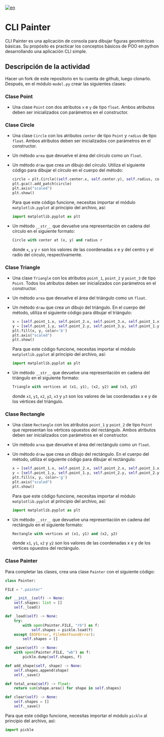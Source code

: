 [![en](https://img.shields.io/badge/lang-en-blue)](README.md)

# CLI Painter

CLI Painter es una aplicación de consola para dibujar figuras geométricas básicas. Su propósito es practicar los conceptos básicos de POO en python desarrollando una aplicación CLI simple.

## Descripción de la actividad

Hacer un fork de este repositorio en tu cuenta de github, luego clonarlo. Después, en el módulo `model.py` crear las siguientes clases:

### Clase Point

- Una clase `Point` con dos atributos `x` e `y` de tipo `float`. Ambos atributos deben ser inicializados con parámetros en el constructor.

### Clase Circle

- Una clase `Circle` con los atributos `center` de tipo `Point` y `radius` de tipo `float`. Ambos atributos deben ser inicializados con parámetros en el constructor.

- Un método `area` que devuelve el área del círculo como un `float`.

- Un método `draw` que crea un dibujo del círculo. Utiliza el siguiente código para dibujar el círculo en el cuerpo del método:

    ```python
    circle = plt.Circle((self.center.x, self.center.y), self.radius, color="r")
    plt.gca().add_patch(circle)
    plt.axis("scaled")
    plt.show()
    ```

    Para que este código funcione, necesitas importar el módulo `matplotlib.pyplot` al principio del archivo, así:

    ```python
    import matplotlib.pyplot as plt
    ```

- Un método `__str__` que devuelve una representación en cadena del círculo en el siguiente formato:

    ```python
    Circle with center at (x, y) and radius r
    ```

    donde `x`, `y` y `r` son los valores de las coordenadas x e y del centro y el radio del círculo, respectivamente.

### Clase Triangle

- Una clase `Triangle` con los atributos `point_1`, `point_2` y `point_3` de tipo `Point`. Todos los atributos deben ser inicializados con parámetros en el constructor.

- Un método `area` que devuelve el área del triángulo como un `float`.

- Un método `draw` que crea un dibujo del triángulo. En el cuerpo del método, utiliza el siguiente código para dibujar el triángulo:

    ```python
    x = [self.point_1.x, self.point_2.x, self.point_3.x, self.point_1.x]
    y = [self.point_1.y, self.point_2.y, self.point_3.y, self.point_1.y]
    plt.fill(x, y, color='b')
    plt.axis("scaled")
    plt.show()
    ```

    Para que este código funcione, necesitas importar el módulo `matplotlib.pyplot` al principio del archivo, así:

    ```python
    import matplotlib.pyplot as plt
    ```

- Un método `__str__` que devuelve una representación en cadena del triángulo en el siguiente formato:

    ```python
    Triangle with vertices at (x1, y1), (x2, y2) and (x3, y3)
    ```

    donde `x1`, `y1`, `x2`, `y2`, `x3` y `y3` son los valores de las coordenadas x e y de los vértices del triángulo.

### Clase Rectangle

- Una clase `Rectangle` con los atributos `point_1` y `point_2` de tipo `Point` que representan los vértices opuestos del rectángulo. Ambos atributos deben ser inicializados con parámetros en el constructor.

- Un método `area` que devuelve el área del rectángulo como un `float`.

- Un método `draw` que crea un dibujo del rectángulo. En el cuerpo del método, utiliza el siguiente código para dibujar el rectángulo:

    ```python
    x = [self.point_1.x, self.point_2.x, self.point_2.x, self.point_1.x, self.point_1.x]
    y = [self.point_1.y, self.point_1.y, self.point_2.y, self.point_2.y, self.point_1.y]
    plt.fill(x, y, color='g')
    plt.axis("scaled")
    plt.show()
    ```

    Para que este código funcione, necesitas importar el módulo `matplotlib.pyplot` al principio del archivo, así:

    ```python
    import matplotlib.pyplot as plt
    ```

- Un método `__str__` que devuelve una representación en cadena del rectángulo en el siguiente formato:

    ```python
    Rectangle with vertices at (x1, y1) and (x2, y2)
    ```

    donde `x1`, `y1`, `x2` y `y2` son los valores de las coordenadas x e y de los vértices opuestos del rectángulo.


### Clase Painter

Para completar las clases, crea una clase `Painter` con el siguiente código:
    
```python
class Painter:

FILE = ".painter"

def __init__(self) -> None:
    self.shapes: list = []
    self._load()

def _load(self) -> None:
    try:
        with open(Painter.FILE, "rb") as f:
            self.shapes = pickle.load(f)
    except (EOFError, FileNotFoundError):
        self.shapes = []

def _save(self) -> None:
    with open(Painter.FILE, "wb") as f:
        pickle.dump(self.shapes, f)

def add_shape(self, shape) -> None:
    self.shapes.append(shape)
    self._save()

def total_area(self) -> float:
    return sum(shape.area() for shape in self.shapes)

def clear(self) -> None:
    self.shapes = []
    self._save()
```

Para que este código funcione, necesitas importar el módulo `pickle` al principio del archivo, así:

```python
import pickle
```